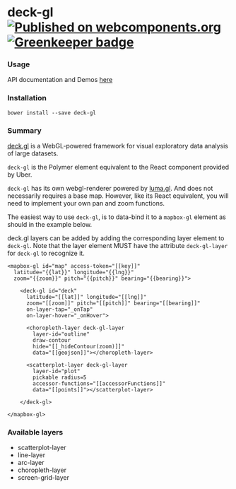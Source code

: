 deck-gl [![Published on webcomponents.org](https://img.shields.io/badge/webcomponents.org-published-blue.svg)](https://www.webcomponents.org/element/PolymerVis/deck-gl) [![Greenkeeper badge](https://badges.greenkeeper.io/PolymerVis/deck-gl.svg)](https://greenkeeper.io/)
==========

### Usage
API documentation and Demos [here](https://polymervis.github.io/deck-gl)

### Installation

```
bower install --save deck-gl
```

### Summary

[deck.gl](http://deck.gl) is a WebGL-powered framework for visual exploratory data analysis of large datasets.

`deck-gl` is the Polymer element equivalent to the React component provided by Uber.

`deck-gl` has its own webgl-renderer powered by [luma.gl](http://luma.gl).
And does not necessarily requires a base map. However, like its React equivalent,
you will need to implement your own pan and zoom functions.

The easiest way to use `deck-gl`, is to data-bind it to a `mapbox-gl` element as
should in the example below.

deck.gl layers can be added by adding the corresponding layer element to `deck-gl`.
Note that the layer element MUST have the attribute `deck-gl-layer` for `deck-gl` to
recognize it.
```
<mapbox-gl id="map" access-token="[[key]]"
  latitude="{{lat}}" longitude="{{lng}}"
  zoom="{{zoom}}" pitch="{{pitch}}" bearing="{{bearing}}">

    <deck-gl id="deck"
      latitude="[[lat]]" longitude="[[lng]]"
      zoom="[[zoom]]" pitch="[[pitch]]" bearing="[[bearing]]"
      on-layer-tap="_onTap"
      on-layer-hover="_onHover">

      <choropleth-layer deck-gl-layer
        layer-id="outline"
        draw-contour
        hide="[[_hideContour(zoom)]]"
        data="[[geojson]]"></choropleth-layer>

      <scatterplot-layer deck-gl-layer
        layer-id="plot"
        pickable radius=5
        accessor-functions="[[accessorFunctions]]"
        data="[[points]]"></scatterplot-layer>

    </deck-gl>

</mapbox-gl>
```

### Available layers
- scatterplot-layer
- line-layer
- arc-layer
- choropleth-layer
- screen-grid-layer
